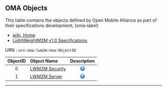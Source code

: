 ## OMA Objects
This table contains the objects defined by Open Mobile Alliance as part of their specifications development; (oma-label)

* [wiki, Home](https://github.com/OpenMobileAlliance/LwM2M_Register/wiki)
* [LightWeightM2M v1.0 Specifications](http://member.openmobilealliance.org/ftp/public_documents/dm/LightweightM2M/)

URN : ```urn:oma:lwm2m:oma:ObjectID```

ObjectID  | Object Name                                  | Description
:--------:| :------------------------------------------- | :------------------------------------------------:
0         | [LWM2M Security](http://www.openmobilealliance.org/tech/profiles/LWM2M_Security-v1_0.xml "xml file") | ![alt Text](images/information.png "It provides the keying material of a LWM2M Client appropriate to access a specified LWM2M Server. One Object Instance SHOULD address a LWM2M Bootstrap Server. These LWM2M Object Resources MUST only be changed by a LWM2M Bootstrap Server or Bootstrap from Smartcardand MUST NOT be accessible by any other LWM2M Server.")
1         | [LWM2M Server](http://www.openmobilealliance.org/tech/profiles/LWM2M_Server-v1_0.xml "xml file") | ![alt Text](images/information.png "It provides the data related to a LWM2M Server. A Bootstrap Server has no such an Object Instance associated to it.")

***
